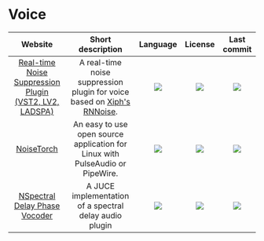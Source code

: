 # Voice
|Website|Short description|Language|License|Last commit|
|:-:|:-:|:-:|:-:|:-:|
|[Real-time Noise Suppression Plugin (VST2, LV2, LADSPA)](https://github.com/werman/noise-suppression-for-voice)|A real-time noise suppression plugin for voice based on [Xiph's RNNoise](https://jmvalin.ca/demo/rnnoise/).|![](https://img.shields.io/github/languages/top/werman/noise-suppression-for-voice?color=pink&style=flat-square)|![](https://flat.badgen.net/github/license/werman/noise-suppression-for-voice?label=)|![](https://flat.badgen.net/github/last-commit/werman/noise-suppression-for-voice?label=)|
|[NoiseTorch](https://github.com/lawl/NoiseTorch)|An easy to use open source application for Linux with PulseAudio or PipeWire.|![](https://img.shields.io/github/languages/top/lawl/NoiseTorch?color=pink&style=flat-square)|![](https://flat.badgen.net/github/license/lawl/NoiseTorch?label=)|![](https://flat.badgen.net/github/last-commit/lawl/NoiseTorch?label=)|
|[NSpectral Delay Phase Vocoder](https://github.com/lawl/NoiseTorch)|A JUCE implementation of a spectral delay audio plugin|![](https://img.shields.io/github/languages/top/Aayushchou/spectral-delay?color=pink&style=flat-square)|![](https://flat.badgen.net/github/license/Aayushchou/spectral-delay?label=)|![](https://flat.badgen.net/github/last-commit/Aayushchou/spectral-delay?label=)|
